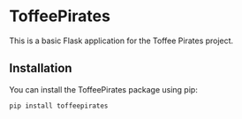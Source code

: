 # ToffeePirates

This is a basic Flask application for the Toffee Pirates project.

## Installation

You can install the ToffeePirates package using pip:

```bash
pip install toffeepirates
